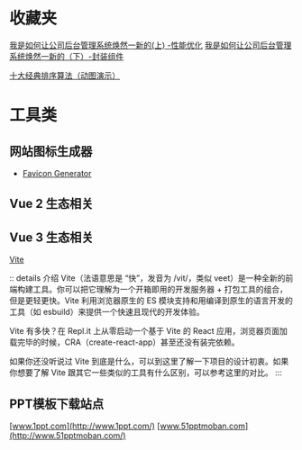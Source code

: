 # 收藏夹

[我是如何让公司后台管理系统焕然一新的(上) -性能优化](https://juejin.cn/post/6844903789388890119)
[我是如何让公司后台管理系统焕然一新的（下）-封装组件](https://juejin.cn/post/6844903789388890126)

[十大经典排序算法（动图演示）](https://www.cnblogs.com/onepixel/articles/7674659.html)



# 工具类

## 网站图标生成器
- [Favicon Generator](https://realfavicongenerator.net/)

## Vue 2 生态相关

## Vue 3 生态相关

[Vite](https://cn.vitejs.dev/guide/why.html)


:: details  介绍
Vite（法语意思是 “快”，发音为 /vit/，类似 veet）是一种全新的前端构建工具。你可以把它理解为一个开箱即用的开发服务器 + 打包工具的组合，但是更轻更快。Vite 利用浏览器原生的 ES 模块支持和用编译到原生的语言开发的工具（如 esbuild）来提供一个快速且现代的开发体验。

Vite 有多快？在 Repl.it 上从零启动一个基于 Vite 的 React 应用，浏览器页面加载完毕的时候，CRA（create-react-app）甚至还没有装完依赖。

如果你还没听说过 Vite 到底是什么，可以到这里了解一下项目的设计初衷。如果你想要了解 Vite 跟其它一些类似的工具有什么区别，可以参考这里的对比。
:::


## PPT模板下载站点
[www.1ppt.com](http://www.1ppt.com/)
[www.51pptmoban.com](http://www.51pptmoban.com/)
